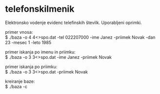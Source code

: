 # telefonskiImenik

Elektronsko vodenje evidenc telefinskih številk. Uporabljeni oprimki.

primer vnosa:<br/>
$ ./baza -o 4 4<>spo.dat -tel 022207000 -ime Janez -priimek Novak -dan 23 -mesec 1 -leto 1985

primer iskanja po imenu in priimku:<br/>
$ ./baza -o 3 3<>spo.dat -ime Janez -priimek Novak

primer iskanja po priimku:<br/>
$ ./baza -o 3 3<>spo.dat -priimek Novak

kreiranje baze:<br/>
$ ./baza -c

